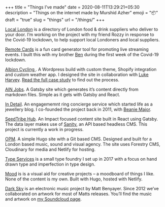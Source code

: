 +++
title = "Things I’ve made"
date = 2020-08-11T13:29:21+05:30
description = "Things on the internet made by Murshid Azher"
emoji = "📦"
draft = "true"
slug = "things"
url = "/things/"
+++

[Local London](https://locallondon.life) is a directory of London food & drink suppliers who deliver to your door. I’m working on the project with my friend Rozzy in response to
the Covid-19 lockdown, to help support local Londoners and local suppliers.

[Remote Cards](https://remote.cards/) is a fun card generator tool for promoting live streaming events. I built this with my brother [Ben](https://benmclaren.xyz/) during the first
week of the Covid-19 lockdown.

[Albion Cycling ](http://www.albioncycling.com/). A Wordpress build with custom theme, Shopify integration and custom weather app. I designed the site in collaboration with
[Luke Harvey](https://lukeharvey.co.uk/). [Read the full case study](/projects/albion/) to find out the process.

[AIN Jobs](https://jobs.angelinvestmentnetwork.co.uk). A Gatsby site which generates it’s content directly from markdown files. Simple as it gets with Gatsby and React.

[In Detail](https://indtl.com/). An engagememnt ring concierge service which started life as a jewellery blog. I co-founded the project back in 2011, with
[Beanie Major](http://blake-ldn.com/journal/2016/11/8/blake-woman-beanie-major).

[SeedTribe Hub](https://hub.seedtribe.com/). An Impact focused content site built in React using Gatsby. The data layer makes use of [Sanity](/tags/sanity/), an API based headless
CMS. This project is currently a work in progress.

[OPM](https://opm.london/). A simple Hugo site with a Git based CMS. Designed and built for a London based music, sound and visual agency. The site uses Forestry CMS, Cloudinary
for media and Netlify for hosting.

[Type Services](https://typeservices.co/) is a small type foundry I set up in 2017 with a focus on hand drawn type and imperfection in type design.

[Mood](https://mood.murshidazher.com/) is is a visual aid for creative projects – a moodboard of things I like. None of the content is my own. Built with Hugo, hosted with Netlify.

[Dark Sky](https://soundcloud.com/dark-sky) is an electronic music project by Matt Benyayer. Since 2012 we’ve collaborated on artwork for most of Matts releases. You’ll find the
music and artwork on [my Soundcloud page](https://soundcloud.com/murshidazher).

